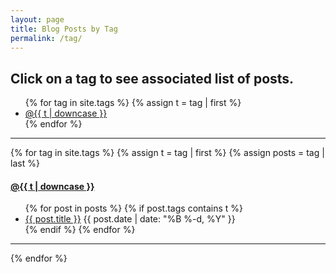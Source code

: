 ```yaml
---
layout: page
title: Blog Posts by Tag
permalink: /tag/
---
```


<h2> Click on a tag to see associated list of posts. </h2>

<ul>
{% for tag in site.tags %}
  {% assign t = tag | first %}
  <li> <a class="tag" href="/tag/#{{t | downcase | replace:" ","-" }}">@{{ t | downcase }}</a> </li>
{% endfor %}
</ul>

---

{% for tag in site.tags %}
  {% assign t = tag | first %}
  {% assign posts = tag | last %}

<h4><a class="tag" name="{{t | downcase | replace:" ","-" }}"></a><a class="internal" href="/tag/#{{t | downcase | replace:" ","-" }}">@{{ t | downcase }}</a></h4>
<ul>
{% for post in posts %}
  {% if post.tags contains t %}
  <li>
    <a href="{{ post.url }}">{{ post.title }}</a>
    <span class="date">{{ post.date | date: "%B %-d, %Y"  }}</span>
  </li>
  {% endif %}
{% endfor %}
</ul>

---

{% endfor %}
